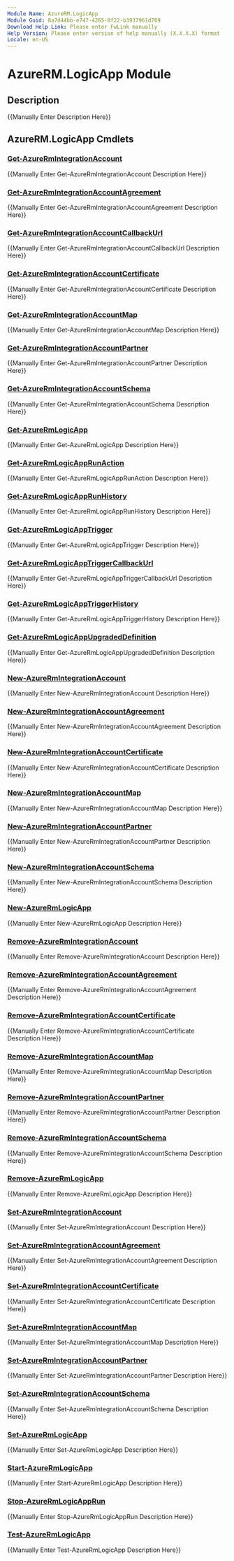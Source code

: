 ```yaml
---
Module Name: AzureRM.LogicApp
Module Guid: 8a7d44bb-e747-4265-8f22-b3937961d709
Download Help Link: Please enter FwLink manually
Help Version: Please enter version of help manually (X.X.X.X) format
Locale: en-US
---
```


# AzureRM.LogicApp Module
## Description
{{Manually Enter Description Here}}

## AzureRM.LogicApp Cmdlets
### [Get-AzureRmIntegrationAccount](Get-AzureRmIntegrationAccount.md)
{{Manually Enter Get-AzureRmIntegrationAccount Description Here}}

### [Get-AzureRmIntegrationAccountAgreement](Get-AzureRmIntegrationAccountAgreement.md)
{{Manually Enter Get-AzureRmIntegrationAccountAgreement Description Here}}

### [Get-AzureRmIntegrationAccountCallbackUrl](Get-AzureRmIntegrationAccountCallbackUrl.md)
{{Manually Enter Get-AzureRmIntegrationAccountCallbackUrl Description Here}}

### [Get-AzureRmIntegrationAccountCertificate](Get-AzureRmIntegrationAccountCertificate.md)
{{Manually Enter Get-AzureRmIntegrationAccountCertificate Description Here}}

### [Get-AzureRmIntegrationAccountMap](Get-AzureRmIntegrationAccountMap.md)
{{Manually Enter Get-AzureRmIntegrationAccountMap Description Here}}

### [Get-AzureRmIntegrationAccountPartner](Get-AzureRmIntegrationAccountPartner.md)
{{Manually Enter Get-AzureRmIntegrationAccountPartner Description Here}}

### [Get-AzureRmIntegrationAccountSchema](Get-AzureRmIntegrationAccountSchema.md)
{{Manually Enter Get-AzureRmIntegrationAccountSchema Description Here}}

### [Get-AzureRmLogicApp](Get-AzureRmLogicApp.md)
{{Manually Enter Get-AzureRmLogicApp Description Here}}

### [Get-AzureRmLogicAppRunAction](Get-AzureRmLogicAppRunAction.md)
{{Manually Enter Get-AzureRmLogicAppRunAction Description Here}}

### [Get-AzureRmLogicAppRunHistory](Get-AzureRmLogicAppRunHistory.md)
{{Manually Enter Get-AzureRmLogicAppRunHistory Description Here}}

### [Get-AzureRmLogicAppTrigger](Get-AzureRmLogicAppTrigger.md)
{{Manually Enter Get-AzureRmLogicAppTrigger Description Here}}

### [Get-AzureRmLogicAppTriggerCallbackUrl](Get-AzureRmLogicAppTriggerCallbackUrl.md)
{{Manually Enter Get-AzureRmLogicAppTriggerCallbackUrl Description Here}}

### [Get-AzureRmLogicAppTriggerHistory](Get-AzureRmLogicAppTriggerHistory.md)
{{Manually Enter Get-AzureRmLogicAppTriggerHistory Description Here}}

### [Get-AzureRmLogicAppUpgradedDefinition](Get-AzureRmLogicAppUpgradedDefinition.md)
{{Manually Enter Get-AzureRmLogicAppUpgradedDefinition Description Here}}

### [New-AzureRmIntegrationAccount](New-AzureRmIntegrationAccount.md)
{{Manually Enter New-AzureRmIntegrationAccount Description Here}}

### [New-AzureRmIntegrationAccountAgreement](New-AzureRmIntegrationAccountAgreement.md)
{{Manually Enter New-AzureRmIntegrationAccountAgreement Description Here}}

### [New-AzureRmIntegrationAccountCertificate](New-AzureRmIntegrationAccountCertificate.md)
{{Manually Enter New-AzureRmIntegrationAccountCertificate Description Here}}

### [New-AzureRmIntegrationAccountMap](New-AzureRmIntegrationAccountMap.md)
{{Manually Enter New-AzureRmIntegrationAccountMap Description Here}}

### [New-AzureRmIntegrationAccountPartner](New-AzureRmIntegrationAccountPartner.md)
{{Manually Enter New-AzureRmIntegrationAccountPartner Description Here}}

### [New-AzureRmIntegrationAccountSchema](New-AzureRmIntegrationAccountSchema.md)
{{Manually Enter New-AzureRmIntegrationAccountSchema Description Here}}

### [New-AzureRmLogicApp](New-AzureRmLogicApp.md)
{{Manually Enter New-AzureRmLogicApp Description Here}}

### [Remove-AzureRmIntegrationAccount](Remove-AzureRmIntegrationAccount.md)
{{Manually Enter Remove-AzureRmIntegrationAccount Description Here}}

### [Remove-AzureRmIntegrationAccountAgreement](Remove-AzureRmIntegrationAccountAgreement.md)
{{Manually Enter Remove-AzureRmIntegrationAccountAgreement Description Here}}

### [Remove-AzureRmIntegrationAccountCertificate](Remove-AzureRmIntegrationAccountCertificate.md)
{{Manually Enter Remove-AzureRmIntegrationAccountCertificate Description Here}}

### [Remove-AzureRmIntegrationAccountMap](Remove-AzureRmIntegrationAccountMap.md)
{{Manually Enter Remove-AzureRmIntegrationAccountMap Description Here}}

### [Remove-AzureRmIntegrationAccountPartner](Remove-AzureRmIntegrationAccountPartner.md)
{{Manually Enter Remove-AzureRmIntegrationAccountPartner Description Here}}

### [Remove-AzureRmIntegrationAccountSchema](Remove-AzureRmIntegrationAccountSchema.md)
{{Manually Enter Remove-AzureRmIntegrationAccountSchema Description Here}}

### [Remove-AzureRmLogicApp](Remove-AzureRmLogicApp.md)
{{Manually Enter Remove-AzureRmLogicApp Description Here}}

### [Set-AzureRmIntegrationAccount](Set-AzureRmIntegrationAccount.md)
{{Manually Enter Set-AzureRmIntegrationAccount Description Here}}

### [Set-AzureRmIntegrationAccountAgreement](Set-AzureRmIntegrationAccountAgreement.md)
{{Manually Enter Set-AzureRmIntegrationAccountAgreement Description Here}}

### [Set-AzureRmIntegrationAccountCertificate](Set-AzureRmIntegrationAccountCertificate.md)
{{Manually Enter Set-AzureRmIntegrationAccountCertificate Description Here}}

### [Set-AzureRmIntegrationAccountMap](Set-AzureRmIntegrationAccountMap.md)
{{Manually Enter Set-AzureRmIntegrationAccountMap Description Here}}

### [Set-AzureRmIntegrationAccountPartner](Set-AzureRmIntegrationAccountPartner.md)
{{Manually Enter Set-AzureRmIntegrationAccountPartner Description Here}}

### [Set-AzureRmIntegrationAccountSchema](Set-AzureRmIntegrationAccountSchema.md)
{{Manually Enter Set-AzureRmIntegrationAccountSchema Description Here}}

### [Set-AzureRmLogicApp](Set-AzureRmLogicApp.md)
{{Manually Enter Set-AzureRmLogicApp Description Here}}

### [Start-AzureRmLogicApp](Start-AzureRmLogicApp.md)
{{Manually Enter Start-AzureRmLogicApp Description Here}}

### [Stop-AzureRmLogicAppRun](Stop-AzureRmLogicAppRun.md)
{{Manually Enter Stop-AzureRmLogicAppRun Description Here}}

### [Test-AzureRmLogicApp](Test-AzureRmLogicApp.md)
{{Manually Enter Test-AzureRmLogicApp Description Here}}

